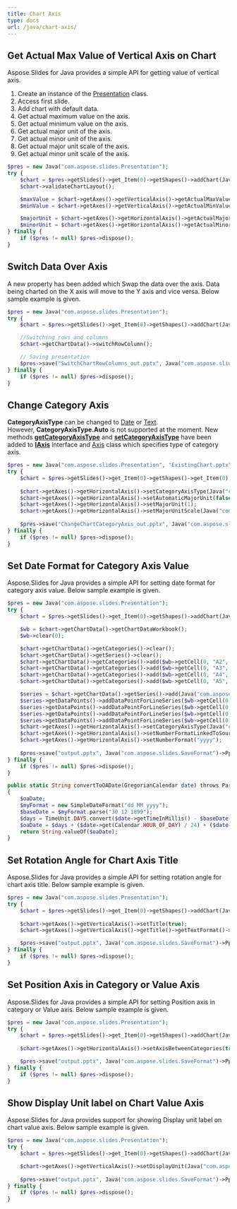 ```yaml
---
title: Chart Axis
type: docs
url: /java/chart-axis/
---
```


## **Get Actual Max Value of Vertical Axis on Chart**
Aspose.Slides for Java provides a simple API for getting value of vertical axis. 

1. Create an instance of the [Presentation](https://apireference.aspose.com/slides/java/com.aspose.slides/Presentation) class.
1. Access first slide.
1. Add chart with default data.
1. Get actual maximum value on the axis.
1. Get actual minimum value on the axis.
1. Get actual major unit of the axis.
1. Get actual minor unit of the axis.
1. Get actual major unit scale of the axis.
1. Get actual minor unit scale of the axis.

```php
$pres = new Java("com.aspose.slides.Presentation");
try {
    $chart = $pres->getSlides()->get_Item(0)->getShapes()->addChart(Java("com.aspose.slides.ChartType")->Area, 100, 100, 500, 350);
    $chart->validateChartLayout();

    $maxValue = $chart->getAxes()->getVerticalAxis()->getActualMaxValue();
    $minValue = $chart->getAxes()->getVerticalAxis()->getActualMinValue();

    $majorUnit = $chart->getAxes()->getHorizontalAxis()->getActualMajorUnit();
    $minorUnit = $chart->getAxes()->getHorizontalAxis()->getActualMinorUnit();
} finally {
    if ($pres != null) $pres->dispose();
}
```

## **Switch Data Over Axis**
A new property has been added which Swap the data over the axis. Data being charted on the X axis will move to the Y axis and vice versa. Below sample example is given.

```php
$pres = new Java("com.aspose.slides.Presentation");
try {
    $chart = $pres->getSlides()->get_Item(0)->getShapes()->addChart(Java("com.aspose.slides.ChartType")->ClusteredColumn, 100, 100, 400, 300);

    //Switching rows and columns
    $chart->getChartData()->switchRowColumn();

    // Saving presentation
    $pres->save("SwitchChartRowColumns_out.pptx", Java("com.aspose.slides.SaveFormat")->Pptx);
} finally {
    if ($pres != null) $pres->dispose();
}
```

## **Change Category Axis**
**CategoryAxisType** can be changed to [Date](https://apireference.aspose.com/slides/java/com.aspose.slides/CategoryAxisType#Date) or [Text](https://apireference.aspose.com/slides/java/com.aspose.slides/CategoryAxisType#Text). However, **CategoryAxisType.Auto** is not supported at the moment. New methods [**getCategoryAxisType**](https://apireference.aspose.com/slides/java/com.aspose.slides/IAxis#getCategoryAxisType--) and [**setCategoryAxisType**](https://apireference.aspose.com/slides/java/com.aspose.slides/IAxis#setCategoryAxisType-int-) have been added to [**IAxis**](https://apireference.aspose.com/slides/java/com.aspose.slides/IAxis) interface and [Axis](https://apireference.aspose.com/slides/java/com.aspose.slides/Axis) class which specifies type of category axis.

```php
$pres = new Java("com.aspose.slides.Presentation", "ExistingChart.pptx");
try {
    $chart = $pres->getSlides()->get_Item(0)->getShapes()->get_Item(0);
    
    $chart->getAxes()->getHorizontalAxis()->setCategoryAxisType(Java("com.aspose.slides.CategoryAxisType")->Date);
    $chart->getAxes()->getHorizontalAxis()->setAutomaticMajorUnit(false);
    $chart->getAxes()->getHorizontalAxis()->setMajorUnit(1);
    $chart->getAxes()->getHorizontalAxis()->setMajorUnitScale(Java("com.aspose.slides.TimeUnitType")->Months);
    
    $pres->save("ChangeChartCategoryAxis_out.pptx", Java("com.aspose.slides.SaveFormat")->Pptx);
} finally {
    if ($pres != null) $pres->dispose();
}
```

## **Set Date Format for Category Axis Value**
Aspose.Slides for Java provides a simple API for setting date format for category axis value. Below sample example is given. 

```php
$pres = new Java("com.aspose.slides.Presentation");
try {
    $chart = $pres->getSlides()->get_Item(0)->getShapes()->addChart(Java("com.aspose.slides.ChartType")->Area, 50, 50, 450, 300);

    $wb = $chart->getChartData()->getChartDataWorkbook();
    $wb->clear(0);

    $chart->getChartData()->getCategories()->clear();
    $chart->getChartData()->getSeries()->clear();
    $chart->getChartData()->getCategories()->add($wb->getCell(0, "A2", convertToOADate(new Java("java.util.GregorianCalendar", 2015, 1, 1))));
    $chart->getChartData()->getCategories()->add($wb->getCell(0, "A3", convertToOADate(new Java("java.util.GregorianCalendar", 2016, 1, 1))));
    $chart->getChartData()->getCategories()->add($wb->getCell(0, "A4", convertToOADate(new Java("java.util.GregorianCalendar", 2017, 1, 1))));
    $chart->getChartData()->getCategories()->add($wb->getCell(0, "A5", convertToOADate(new Java("java.util.GregorianCalendar", 2018, 1, 1))));

    $series = $chart->getChartData()->getSeries()->add(Java("com.aspose.slides.ChartType")->Line);
    $series->getDataPoints()->addDataPointForLineSeries($wb->getCell(0, "B2", 1));
    $series->getDataPoints()->addDataPointForLineSeries($wb->getCell(0, "B3", 2));
    $series->getDataPoints()->addDataPointForLineSeries($wb->getCell(0, "B4", 3));
    $series->getDataPoints()->addDataPointForLineSeries($wb->getCell(0, "B5", 4));
    $chart->getAxes()->getHorizontalAxis()->setCategoryAxisType(Java("com.aspose.slides.CategoryAxisType")->Date);
    $chart->getAxes()->getHorizontalAxis()->setNumberFormatLinkedToSource(false);
    $chart->getAxes()->getHorizontalAxis()->setNumberFormat("yyyy");
	
    $pres->save("output.pptx", Java("com.aspose.slides.SaveFormat")->Pptx);
} finally {
    if ($pres != null) $pres->dispose();
}
```
```php
public static String convertToOADate(GregorianCalendar date) throws ParseException
{
    $oaDate;
    $myFormat = new SimpleDateFormat("dd MM yyyy");
    $baseDate = $myFormat.parse("30 12 1899");
    $days = TimeUnit.DAYS.convert($date->getTimeInMillis() - $baseDate->getTime(), TimeUnit.MILLISECONDS);
    $oaDate = $days + ($date->get(Calendar.HOUR_OF_DAY) / 24) + ($date->get(Calendar.MINUTE) / (60 * 24)) + ($date->get(Calendar.SECOND) / (60 * 24 * 60));
    return String.valueOf($oaDate);
}
```

## **Set Rotation Angle for Chart Axis Title**
Aspose.Slides for Java provides a simple API for setting rotation angle for chart axis title. Below sample example is given. 

```php
$pres = new Java("com.aspose.slides.Presentation");
try {
    $chart = $pres->getSlides()->get_Item(0)->getShapes()->addChart(Java("com.aspose.slides.ChartType")->ClusteredColumn, 50, 50, 450, 300);
    
    $chart->getAxes()->getVerticalAxis()->setTitle(true);
    $chart->getAxes()->getVerticalAxis()->getTitle()->getTextFormat()->getTextBlockFormat()->setRotationAngle(90);

    $pres->save("output.pptx", Java("com.aspose.slides.SaveFormat")->Pptx);
} finally {
    if ($pres != null) $pres->dispose();
}

```

## **Set Position Axis in Category or Value Axis**
Aspose.Slides for Java provides a simple API for setting Position axis in category or Value axis. Below sample example is given. 

```php
$pres = new Java("com.aspose.slides.Presentation");
try {
    $chart = $pres->getSlides()->get_Item(0)->getShapes()->addChart(Java("com.aspose.slides.ChartType")->ClusteredColumn, 50, 50, 450, 300);
    
    $chart->getAxes()->getHorizontalAxis()->setAxisBetweenCategories(true);

    $pres->save("output.pptx", Java("com.aspose.slides.SaveFormat")->Pptx);
} finally {
    if ($pres != null) $pres->dispose();
}
```

## **Show Display Unit label on Chart Value Axis**
Aspose.Slides for Java provides support for showing Display unit label on chart value axis. Below sample example is given. 

```php
$pres = new Java("com.aspose.slides.Presentation");
try {
    $chart = $pres->getSlides()->get_Item(0)->getShapes()->addChart(Java("com.aspose.slides.ChartType")->ClusteredColumn, 50, 50, 450, 300);

    $chart->getAxes()->getVerticalAxis()->setDisplayUnit(Java("com.aspose.slides.DisplayUnitType")->Millions);
    
    $pres->save("output.pptx", Java("com.aspose.slides.SaveFormat")->Pptx);
} finally {
    if ($pres != null) $pres->dispose();
}
```
